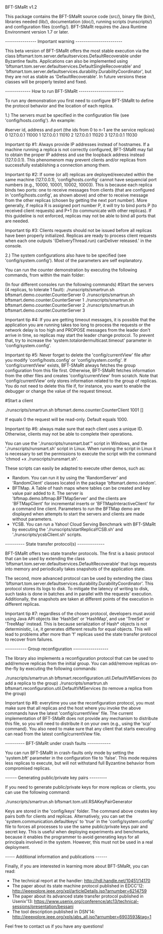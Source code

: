 BFT-SMaRt v1.2

This package contains the BFT-SMaRt source code (src/), binary file (bin/), libraries needed (lib/), documentation (doc/), running scripts (runscripts/) and configuration files (config/).
BFT-SMaRt requires the Java Runtime Environment version 1.7 or later.

---------------- Important warning ------------------------

This beta version of BFT-SMaRt offers the most stable execution via the class bftsmart.tom.server.defaultservices.DefaultRecoverable under Byzantine faults. Applications can also be implemented using 'bftsmart.tom.server.defaultservices.DefaultSingleRecoverable' and 'bftsmart.tom.server.defaultservices.durability.DurabilityCoordinator', but they are not as stable as 'DefaultRecoverable'. In future versions these classes will be properly tested and fixed.

------------- How to run BFT-SMaRt -----------------------

To run any demonstration you first need to configure BFT-SMaRt to define the protocol behavior and the location of each replica.

1.) The servers must be specified in the configuration file (see 'config/hosts.config'). An example:

#server id, address and port (the ids from 0 to n-1 are the service replicas) 
0 127.0.0.1 11000
1 127.0.0.1 11010
2 127.0.0.1 11020
3 127.0.0.1 11030

Important tip #1: Always provide IP addresses instead of hostnames. If a machine running a replica is not correctly configured, BFT-SMaRt may fail to obtain the proper IP address and use the loopback address instead (127.0.0.1). This phenomenom may prevent clients and/or replicas from successfully establishing a connection among them.

Important tip #2: If some (or all) replicas are deployed/executed within the same machine (127.0.0.1), 'config/hosts.config' cannot have sequencial port numbers (e.g., 10000, 10001, 10002, 10003). This is because each replica binds two ports: one to receive messages from clients (that are configured in 'config/hosts.config', as shown above) and other to receive message from the other replicas (chosen by getting the next port number). More generally, if replica R is assigned port number P, it will try to bind ports P (to received client requests) and P+1 (to communicate with other replicas). If this guideline is not enforced, replicas may not be able to bind all ports that are needed.

Important tip #3: Clients requests should not be issued before all replicas have been properly initialized. Replicas are ready to process client requests when each one outputs '(DeliveryThread.run) canDeliver released.' in the console.

2.) The system configurations also have to be specified (see 'config/system.config'). Most of the parameters are self explanatory.

You can run the counter demonstration by executing the following commands, from within the main folder:

(In four different consoles run the following commands)
#Start the servers (4 replicas, to tolerate 1 fault):
./runscripts/smartrun.sh bftsmart.demo.counter.CounterServer 0
./runscripts/smartrun.sh bftsmart.demo.counter.CounterServer 1
./runscripts/smartrun.sh bftsmart.demo.counter.CounterServer 2
./runscripts/smartrun.sh bftsmart.demo.counter.CounterServer 3

Important tip #4: If you are getting timeout messages, it is possible that the application you are running takes too long to process the requests or the network delay is too high and PROPOSE messages from the leader don't arrive in time, so replicas may start the leader change protocol. To prevent that, try to increase the 'system.totalordermulticast.timeout' parameter in 'config/system.config'.

Important tip #5: Never forget to delete the 'config/currentView' file after you modify 'config/hosts.config' or 'config/system.config'. If 'config/currentView' exists, BFT-SMaRt always fetches the group configuration from this file first. Otherwise, BFT-SMaRt fetches information from the other files and creates 'config/currentView' from scratch. Note that 'config/currentView' only stores information related to the group of replicas. You do not need to delete this file if, for instance, you want to enable the debugger or change the value of the request timeout.

#Start a client

./runscripts/smartrun.sh bftsmart.demo.counter.CounterClient 1001 <increment> [<number of operations>]

If <increment> equals 0 the request will be read-only. Default <number of operations> equals 1000.

Important tip #6: always make sure that each client uses a unique ID. Otherwise, clients may not be able to complete their operations.

You can use the './runscripts/runsmart.bat'" script in Windows, and the './runscripts/runsmart.sh' script in Linux.
When running the script in Linux it is necessary to set the permissions to execute the script with the command 'chmod +x ./runscripts/runsmart.sh'.

These scripts can easily be adapted to execute other demos, such as:

- Random. You can run it by using the 'RandomServer' and 'RandomClient' classes located in the package 'bftsmart.demo.random'.
- BFTMap. A Table of hash maps where tables can be created and key value pair added to it.
  The server is 'bftmap.demo.bftmap.BFTMapServer' and the clients are 'BFTMapClient' for incremental inserts or 'BFTMapInteractiveClient' for a command line client. Parameters to run the BFTMap demo are displayed when attempts to start the servers and clients are made without parameters.
- YCSB. You can run a Yahoo! Cloud Serving Benchmark with BFT-SMaRt by executing the './runscripts/startReplicaYCSB.sh' and './runscripts/ycsbClient.sh' scripts.
  
---------- State transfer protocol(s) --------------

BFT-SMaRt offers two state transfer protocols. The first is a basic protocol that can be used by extending the class 'bftsmart.tom.server.defaultservices.DefaultRecoverable' that logs requests into memory and periodically takes snapshots of the application state.

The second, more advanced protocol can be used by extending the class 'bftsmart.tom.server.defaultservices.durability.DurabilityCoordinator'. This protocol stores its logs to disk. To mitigate the latency of writing to disk, such tasks is done in batches and in parallel with the requests' execution. Additionally, the snapshots are taken at different points of the execution in different replicas.

Important tip #7: regardless of the chosen protocol, developers must avoid using Java API objects like 'HashSet' or 'HashMap', and use 'TreeSet' or 'TreeMap' instead. This is because serialization of Hash* objects is not deterministic, i.e, it generates different results for equal objects. This will lead to problems after more than 'f' replicas used the state transfer protocol to recover from failures.

----------- Group reconfiguration ------------------

The library also implements a reconfiguration protocol that can be used to add/remove replicas from the initial group. You can add/remove replicas on-the-fly by executing the following commands:

./runscripts/smartrun.sh bftsmart.reconfiguration.util.DefaultVMServices <smart id> <ip address> <port> (to add a replica to the group)
./runscripts/smartrun.sh bftsmart.reconfiguration.util.DefaultVMServices <smart id> (to remove a replica from the group)

Important tip #8: everytime you use the reconfiguration protocol, you must make sure that all replicas and the host where you invoke the above commands have the latest 'config/currentView' file. The current implementation of BFT-SMaRt does not provide any mechanism to distribute this file, so you will need to distribute it on your own (e.g., using the 'scp' command). You also need to make sure that any client that starts executing can read from the latest config/currentView file.

---------- BFT-SMaRt under crash faults ------------

You can run BFT-SMaRt in crash-faults only mode by setting the 'system.bft' parameter in the configuration file to 'false'. This mode requires less replicas to execute, but will not withstand full Byzantine behavior from compromised replicas.

------ Generating public/private key pairs ---------

If you need to generate public/private keys for more replicas or clients, you can use the following command:

./runscripts/smartrun.sh bftsmart.tom.util.RSAKeyPairGenerator <id> <key size>

Keys are stored in the 'config/keys' folder. The command above creates key pairs both for clients and replicas. Alternatively, you can set the 'system.communication.defaultkeys' to 'true' in the 'config/system.config' file to forces all processes to use the same public/private keys pair and secret key. This is useful when deploying experiments and benchmarks, because it enables the programmer to avoid generating keys for all principals involved in the system. However, this must not be used in a real deployment.

----- Additional information and publications ------

Finally, if you are interested in learning more about BFT-SMaRt, you can read:

- The technical report at the handler: http://hdl.handle.net/10451/14170
- The paper about its state machine protocol published in EDCC'12: http://ieeexplore.ieee.org/xpl/articleDetails.jsp?arnumber=6214759
- The paper about its advanced state transfer protocol published in Usenix'13: https://www.usenix.org/conference/atc13/technical-sessions/presentation/bessani
- The tool description published in DSN'14: http://ieeexplore.ieee.org/xpls/abs_all.jsp?arnumber=6903593&tag=1

Feel free to contact us if you have any questions!
